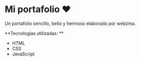# Mi portafolio ❤️
Un portafolio sencillo, bello y hermoso elaborado por webzma.

**Tecnologías utilizadas: **

- HTML
- CSS
- JavaScript


